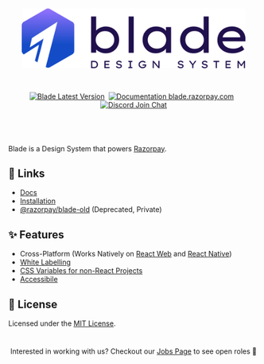 <br/>
<p align="center">
<picture>
  <source media="(prefers-color-scheme: dark)" srcset="./branding/blade-original-dark-mode.min.svg">
  <source media="(prefers-color-scheme: light)" srcset="./branding/blade-original.min.svg">
  <img width="450px" alt="Blade Design System Logo" src="./branding/blade-original.min.svg">
</picture>
</p>

<br/>

<p align="center">
  <a href="https://npmjs.org/package/@razorpay/blade"><img alt="Blade Latest Version" src="https://img.shields.io/github/package-json/v/razorpay/blade?style=for-the-badge&labelColor=322&logo=npm&label=@razorpay/Blade&color=darkred&filename=packages%2Fblade%2Fpackage.json"></a> &nbsp;<a href="https://blade.razorpay.com/"><img alt="Documentation blade.razorpay.com" src="https://img.shields.io/badge/Documentation-blade.razorpay.com-0648EF?style=for-the-badge&labelColor=0012AD&logo=readthedocs&logoColor=eee"/></a> &nbsp;<a href="https://github.com/razorpay/blade/tree/master/CONTRIBUTING.md"><img alt="Discord Join Chat" src="https://img.shields.io/badge/Contributions-Open-333333?style=for-the-badge&logo=github&logoColor=ffffff&labelColor=111111"/></a></p>

<h1 aria-hidden="true"></h1>

<br/>

Blade is a Design System that powers [Razorpay](https://razorpay.com/). 

## 🔗 Links

- [Docs](https://blade.razorpay.com)
- [Installation](https://blade.razorpay.com/?path=/docs/guides-installation--page)
- [@razorpay/blade-old](https://github.com/razorpay/blade-old) (Deprecated, Private)

## ✨ Features
- Cross-Platform (Works Natively on [React Web](https://blade.razorpay.com/?path=/docs/guides-installation--page#%EF%B8%8F-installation) and [React Native](https://blade.razorpay.com/?path=/docs/guides-installation--page#react-native-projects))
- [White Labelling](https://blade.razorpay.com/?path=/docs/guides-theming-theme-playground--page)
- [CSS Variables for non-React Projects](https://blade.razorpay.com/?path=/docs/tokens-css-variables--page)
- [Accessibile](https://github.com/razorpay/blade/blob/master/rfcs/2022-04-09-accessibility.md#manual-testing)

## 📝 License

Licensed under the [MIT License](https://github.com/razorpay/blade/blob/master/LICENSE.md).

<h1 aria-hidden="true"></h1>

<p align="center">Interested in working with us? Checkout our <a href="https://razorpay.com/jobs">Jobs Page</a> to see open roles 🤗</p>


